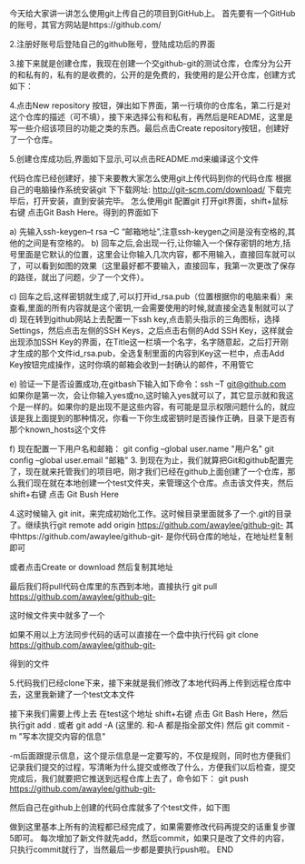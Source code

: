 今天给大家讲一讲怎么使用git上传自己的项目到GitHub上。
首先要有一个GitHub的账号，其官方网站是https://github.com/  

2.注册好账号后登陆自己的github账号，登陆成功后的界面

3.接下来就是创建仓库，我现在创建一个交github-git的测试仓库，仓库分为公开的和私有的，私有的是收费的，公开的是免费的，我使用的是公开仓库，创建方式如下：

4.点击New repository 按钮，弹出如下界面，第一行填你的仓库名，第二行是对这个仓库的描述（可不填），接下来选择公有和私有，再然后是README，这里是写一些介绍该项目的功能之类的东西。最后点击Create repository按钮，创建好了一个仓库。

5.创建仓库成功后,界面如下显示,可以点击README.md来编译这个文件

代码仓库已经创建好，接下来要教大家怎么使用git上传代码到你的代码仓库
根据自己的电脑操作系统安装git
下下载网址: http://git-scm.com/download/
下载完毕后，打开安装，直到安装完毕。
怎么使用git
配置git
打开git界面，shift+鼠标右键    点击Git Bash Here。得到的界面如下

a)    先输入ssh-keygen–t rsa –C “邮箱地址”,注意ssh-keygen之间是没有空格的,其他的之间是有空格的。
b)    回车之后,会出现一行,让你输入一个保存密钥的地方,括号里面是它默认的位置，这里会让你输入几次内容，都不用输入，直接回车就可以了，可以看到如图的效果（这里最好都不要输入，直接回车，我第一次更改了保存的路径，就出了问题，少了一个文件）。

c)   回车之后,这样密钥就生成了,可以打开id_rsa.pub（位置根据你的电脑来看）来查看,里面的所有内容就是这个密钥,一会需要使用的时候,就直接全选复制就可以了
d)   现在转到github网站上去配置一下ssh key,点击箭头指示的三角图标，选择Settings，然后点击左侧的SSH Keys，之后点击右侧的Add SSH Key，这样就会出现添加SSH Key的界面，在Title这一栏填一个名字，名字随意起，之后打开刚才生成的那个文件id_rsa.pub，全选复制里面的内容到Key这一栏中，点击Add Key按钮完成操作，这时你填的邮箱会收到一封确认的邮件，不用管它



e)  验证一下是否设置成功,在gitbash下输入如下命令：ssh –T git@github.com
如果你是第一次，会让你输入yes或no,这时输入yes就可以了，其它显示就和我这个是一样的。如果你的是出现不是这些内容，有可能是显示权限问题什么的，就应该是我上面提到的那种情况，你看一下你生成密钥时是否操作正确，目录下是否有那个known_hosts这个文件

f)  现在配置一下用户名和邮箱：
git config –global user.name "用户名"
git config –global user.email "邮箱"
3. 到现在为止，我们就算把Git和github配置完了，现在就来托管我们的项目吧，刚才我们已经在github上面创建了一个仓库，那么我们现在就在本地创建一个test文件夹，来管理这个仓库。点击该文件夹，然后shift+右键 点击 Git Bush Here

4.这时候输入 git init，来完成初始化工作。这时候目录里面就多了一个.git的目录了。继续执行git remote add origin https://github.com/awaylee/github-git-
其中https://github.com/awaylee/github-git-  是你代码仓库的地址，在地址栏复制即可

或者点击Create or download 然后复制其地址

最后我们将pull代码仓库里的东西到本地，直接执行
git pull https://github.com/awaylee/github-git-

这时候文件夹中就多了一个

如果不用以上方法同步代码的话可以直接在一个盘中执行代码
git clone https://github.com/awaylee/github-git-

得到的文件


5.代码我们已经clone下来，接下来就是我们修改了本地代码再上传到远程仓库中去，这里我新建了一个test文本文件

接下来我们需要上传上去
在test这个地址 shift+右键 点击 Git Bash Here，然后执行git add . 或者
git add -A (这里的. 和-A 都是指全部文件) 然后 git commit -m "写本次提交内容的信息"

-m后面跟提示信息，这个提示信息是一定要写的，不仅是规则，同时也方便我们记录我们提交的过程，写清晰为什么提交或修改了什么，方便我们以后检查，提交完成后，我们就要把它推送到远程仓库上去了，命令如下：
git push https://github.com/awaylee/github-git-

然后自己在github上创建的代码仓库就多了个test文件，如下图

做到这里基本上所有的流程都已经完成了，如果需要修改代码再提交的话重复步骤5即可。
每次增加了新文件就先add，然后commit，如果只是改了文件的内容，只执行commit就行了，当然最后一步都是要执行push啦。
END
